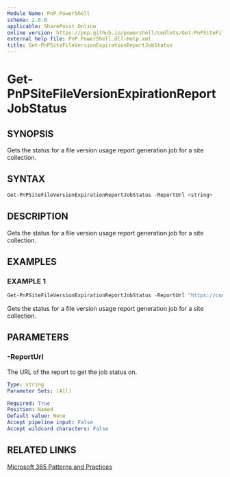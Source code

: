 ```yaml
---
Module Name: PnP.PowerShell
schema: 2.0.0
applicable: SharePoint Online
online version: https://pnp.github.io/powershell/cmdlets/Get-PnPSiteFileVersionExpirationReportJobStatus.html
external help file: PnP.PowerShell.dll-Help.xml
title: Get-PnPSiteFileVersionExpirationReportJobStatus
---
```

  
# Get-PnPSiteFileVersionExpirationReportJobStatus

## SYNOPSIS

Gets the status for a file version usage report generation job for a site collection.

## SYNTAX

```powershell
Get-PnPSiteFileVersionExpirationReportJobStatus -ReportUrl <string>
```

## DESCRIPTION

Gets the status for a file version usage report generation job for a site collection.

## EXAMPLES

### EXAMPLE 1
```powershell
Get-PnPSiteFileVersionExpirationReportJobStatus -ReportUrl "https://contoso.sharepoint.com/sites/reports/MyReports/VersionReport.csv"
```

Gets the status for a file version usage report generation job for a site collection.

## PARAMETERS

### -ReportUrl
The URL of the report to get the job status on.

```yaml
Type: string
Parameter Sets: (All)

Required: True
Position: Named
Default value: None
Accept pipeline input: False
Accept wildcard characters: False
```

## RELATED LINKS

[Microsoft 365 Patterns and Practices](https://aka.ms/m365pnp)
